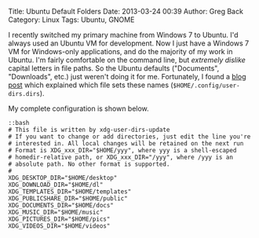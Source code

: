 Title: Ubuntu Default Folders
Date: 2013-03-24 00:39
Author: Greg Back
Category: Linux
Tags: Ubuntu, GNOME

I recently switched my primary machine from Windows 7 to Ubuntu. I'd always
used an Ubuntu VM for development. Now I just have a Windows 7 VM for
Windows-only applications, and do the majority of my work in Ubuntu. I'm fairly
comfortable on the command line, but *extremely dislike* capital letters in
file paths. So the Ubuntu defaults ("Documents", "Downloads", etc.) just
weren't doing it for me. Fortunately, I found a [blog post](https://silverwav.wordpress.com/2010/03/21/note-ubuntu-default-folders/) which
explained which file sets these names
(`$HOME/.config/user-dirs.dirs`).

My complete configuration is shown below.

    ::bash
    # This file is written by xdg-user-dirs-update
    # If you want to change or add directories, just edit the line you're
    # interested in. All local changes will be retained on the next run
    # Format is XDG_xxx_DIR="$HOME/yyy", where yyy is a shell-escaped
    # homedir-relative path, or XDG_xxx_DIR="/yyy", where /yyy is an
    # absolute path. No other format is supported.
    #
    XDG_DESKTOP_DIR="$HOME/desktop"
    XDG_DOWNLOAD_DIR="$HOME/dl"
    XDG_TEMPLATES_DIR="$HOME/templates"
    XDG_PUBLICSHARE_DIR="$HOME/public"
    XDG_DOCUMENTS_DIR="$HOME/docs"
    XDG_MUSIC_DIR="$HOME/music"
    XDG_PICTURES_DIR="$HOME/pics"
    XDG_VIDEOS_DIR="$HOME/videos"
